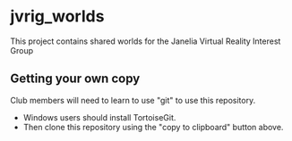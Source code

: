 # jvrig_worlds

This project contains shared worlds for the Janelia Virtual Reality Interest Group

## Getting your own copy

Club members will need to learn to use "git" to use this repository. 
 * Windows users should install TortoiseGit.
 * Then clone this repository using the "copy to clipboard" button above.
